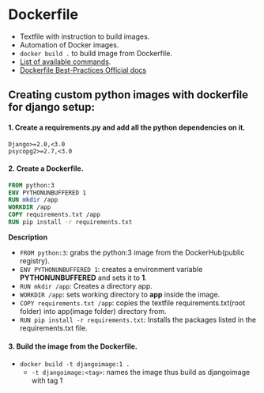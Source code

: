 # Dockerfile 
- Textfile with instruction to build images.
- Automation of Docker images.
- ``docker build .`` to build image from Dockerfile.
- [List of available commands](https://kapeli.com/cheat_sheets/Dockerfile.docset/Contents/Resources/Documents/index). 
- [Dockerfile Best-Practices Official docs](https://docs.docker.com/develop/develop-images/dockerfile_best-practices/#add-or-copy)


## Creating  custom python images with dockerfile for django setup:

#### 1. Create a requirements.py and add all the python dependencies on it.
```text
Django>=2.0,<3.0
psycopg2>=2.7,<3.0
```
#### 2. Create a Dockerfile.
```Dockerfile
FROM python:3
ENV PYTHONUNBUFFERED 1
RUN mkdir /app
WORKDIR /app
COPY requirements.txt /app
RUN pip install -r requirements.txt
```
**Description**
- ``FROM python:3``: grabs the python:3 image from the DockerHub(public registry).
- ``ENV PYTHONUNBUFFERED 1``: creates a environment variable **PYTHONUNBUFFERED** and sets it to **1**.
- ``RUN mkdir /app``: Creates a directory app.
- ``WORKDIR /app``: sets working directory to **app** inside the image.
- ``COPY requirements.txt /app``: copies the textfile  requirements.txt(root folder) into app(image folder) directory from. 
- ``RUN pip install -r requirements.txt``: Installs the packages listed in the requirements.txt file. 

#### 3. Build the image from the Dockerfile.
- ``docker build -t djangoimage:1 .``
    - ``-t djangoimage:<tag>``: names the image thus build as djangoimage with tag 1





